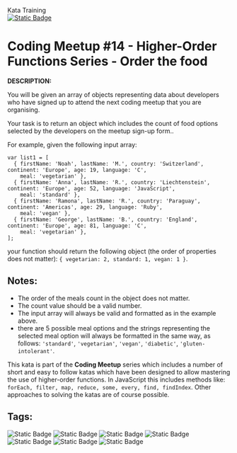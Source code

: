 Kata Training <br>
[![Static Badge](https://img.shields.io/badge/7kyu%20-%20black?style=flat&logo=codewars&labelColor=B1361E&color=black)](Javascript/7kyu)

# Coding Meetup #14 - Higher-Order Functions Series - Order the food

**DESCRIPTION:**

You will be given an array of objects representing data about developers who have signed up to attend the next coding meetup that you are organising.

Your task is to return an object which includes the count of food options selected by the developers on the meetup sign-up form..

For example, given the following input array:


```
var list1 = [
  { firstName: 'Noah', lastName: 'M.', country: 'Switzerland', continent: 'Europe', age: 19, language: 'C', 
    meal: 'vegetarian' },
  { firstName: 'Anna', lastName: 'R.', country: 'Liechtenstein', continent: 'Europe', age: 52, language: 'JavaScript', 
    meal: 'standard' },
  { firstName: 'Ramona', lastName: 'R.', country: 'Paraguay', continent: 'Americas', age: 29, language: 'Ruby', 
    meal: 'vegan' },
  { firstName: 'George', lastName: 'B.', country: 'England', continent: 'Europe', age: 81, language: 'C', 
    meal: 'vegetarian' },
];
```

your function should return the following object (the order of properties does not matter):
`{ vegetarian: 2, standard: 1, vegan: 1 }`.


## Notes:

- The order of the meals count in the object does not matter.
- The count value should be a valid number.
- The input array will always be valid and formatted as in the example above.
- there are 5 possible meal options and the strings representing the selected meal option will always be formatted in the same way, as follows: `'standard'`,  `'vegetarian'`, `'vegan'`, `'diabetic'`, `'gluten-intolerant'`.
         
This kata is part of the **Coding Meetup** series which includes a number of short and easy to follow katas which have been designed to allow mastering the use of higher-order functions. In JavaScript this includes methods like: `forEach, filter, map, reduce, some, every, find, findIndex`. Other approaches to solving the katas are of course possible.

## Tags:

![Static Badge](https://img.shields.io/badge/data_structures%20-%20LightSteelBlue?style=plastic) ![Static Badge](https://img.shields.io/badge/fundamentals%20-%20purple?style=plastic) ![Static Badge](https://img.shields.io/badge/algorithms%20-%20teal?style=plastic) ![Static Badge](https://img.shields.io/badge/strings%20-%20blue?style=plastic) ![Static Badge](https://img.shields.io/badge/regular_expressions%20-%20darkorange?style=plastic) ![Static Badge](https://img.shields.io/badge/arrays%20-%20dodgerblue?style=plastic) ![Static Badge](https://img.shields.io/badge/functional_programming%20-%20cyan?style=plastic)
